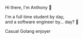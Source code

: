Hi there, I'm Anthony 👋

I'm a full time student by day, \
and a software engineer by... day? 🤔

Casual Golang enjoyer 

